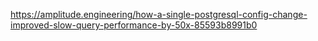 
https://amplitude.engineering/how-a-single-postgresql-config-change-improved-slow-query-performance-by-50x-85593b8991b0